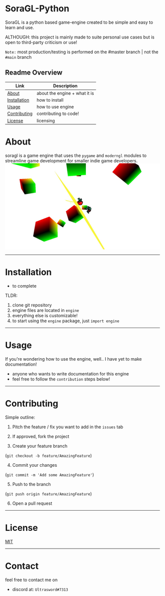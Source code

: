 # SoraGL-Python

SoraGL is a python based game-engine created to be simple and easy to learn and use. 

ALTHOUGH: this project is mainly made to suite personal use cases but is open to third-party criticism or use!

`Note:` most production/testing is performed on the #master branch | not the `#main` branch

## Readme Overview

| Link | Description |
| --- | --- |
| [About](#about) | about the engine + what it is |
| [Installation](#installation) | how to install |
| [Usage](#usage) | how to use engine |
| [Contributing](#contributing) | contributing to code! |
| [License](#license) | licensing |

# About

soragl is a game engine that uses the `pygame` and `moderngl` modules to streamline game development for smaller indie game developers. 
![alt text](docs/sample.jpg "Title")

---

# Installation

- to complete

TLDR:

1. clone git repository
2. engine files are located in `engine`
3. everything else is customizable!
4. to start using the `engine` package, just `import engine`

--- 

# Usage

If you're wondering how to use the engine, well.. I have yet to make documentation!
- anyone who wants to write documentation for this engine
- feel free to follow the `contribution` steps below!

---

# Contributing
Simple outline:

1. Pitch the feature / fix you want to add in the `issues` tab

2. If approved, fork the project

3. Create your feature branch 

(`git checkout -b feature/AmazingFeature`)

4. Commit your changes 

(`git commit -m 'Add some AmazingFeature'`)

5. Push to the branch 

(`git push origin feature/AmazingFeature`)

6. Open a pull request

---


# License

[MIT](https://choosealicense.com/licenses/mit/)

---

# Contact

feel free to contact me on 
- discord at: `Ultrasword#7313`

